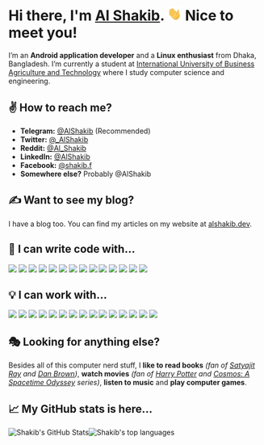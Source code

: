 # Hi there, I'm [Al Shakib](https://alshakib.dev). <img src="https://raw.githubusercontent.com/AlShakib/AlShakib/master/assets/wave.gif" width="28px"> Nice to meet you!

I’m an **Android application developer** and a **Linux enthusiast** from Dhaka, Bangladesh. I’m currently a student at [International University of Business Agriculture and Technology](https://iubat.edu) where I study computer science and engineering.

## :v: How to reach me?

- **Telegram:** [@AlShakib](https://t.me/AlShakib) (Recommended)
- **Twitter:** [@_AlShakib](https://twitter.com/_alshakib)
- **Reddit:** [@Al_Shakib](https://www.reddit.com/u/al_shakib)
- **LinkedIn:** [@AlShakib](https://www.linkedin.com/in/alshakib)
- **Facebook:** [@shakib.f](https://www.facebook.com/shakib.f)
- **Somewhere else?** Probably @AlShakib

## :writing_hand: Want to see my blog?

I have a blog too. You can find my articles on my website at [alshakib.dev](https://alshakib.dev).

## :muscle: I can write code with...

<div align="left">
  <img src="https://img.shields.io/badge/java-%23ED8B00.svg?&style=for-the-badge&logo=java&logoColor=white">
  <img src="https://img.shields.io/badge/shell_script%20-%23121011.svg?&style=for-the-badge&logo=gnu-bash&logoColor=white">
  <img src="https://img.shields.io/badge/markdown-%23000000.svg?&style=for-the-badge&logo=markdown&logoColor=white">
  <img src="https://img.shields.io/badge/python%20-%2314354C.svg?&style=for-the-badge&logo=python&logoColor=white">
  <img src="https://img.shields.io/badge/c%20-%2300599C.svg?&style=for-the-badge&logo=c&logoColor=white">
  <img src="https://img.shields.io/badge/c++%20-%2300599C.svg?&style=for-the-badge&logo=c%2B%2B&ogoColor=white">
  <img src="https://img.shields.io/badge/c%23%20-%23239120.svg?&style=for-the-badge&logo=c-sharp&logoColor=white">
  <img src="https://img.shields.io/badge/javascript%20-%23323330.svg?&style=for-the-badge&logo=javascript&logoColor=%23F7DF1E">
  <img src="https://img.shields.io/badge/jquery%20-%230769AD.svg?&style=for-the-badge&logo=jquery&logoColor=white">
  <img src="https://img.shields.io/badge/html5%20-%23E34F26.svg?&style=for-the-badge&logo=html5&logoColor=white">
  <img src="https://img.shields.io/badge/css3%20-%231572B6.svg?&style=for-the-badge&logo=css3&logoColor=white">
  <img src="https://img.shields.io/badge/php-%23777BB4.svg?&style=for-the-badge&logo=php&logoColor=white">
  <img src="https://img.shields.io/badge/bootstrap%20-%23563D7C.svg?&style=for-the-badge&logo=bootstrap&logoColor=white">
  <img src="https://img.shields.io/badge/material%20ui%20-%230081CB.svg?&style=for-the-badge&logo=material-ui&logoColor=white">
</div>

## :bulb: I can work with...

<div align="left">
  <img src="https://img.shields.io/badge/linux-%23f2dc00.svg?&style=for-the-badge&logo=linux&logoColor=black">
  <img src="https://img.shields.io/badge/git%20-%23F05033.svg?&style=for-the-badge&logo=git&logoColor=white">
  <img src="https://img.shields.io/badge/github%20-%23121011.svg?&style=for-the-badge&logo=github&logoColor=white">
  <img src="https://img.shields.io/badge/gitlab%20-%23181717.svg?&style=for-the-badge&logo=gitlab&logoColor=white">
  <img src="https://img.shields.io/badge/android sdk-%2332de84.svg?&style=for-the-badge&logo=android&logoColor=white">
  <img src="https://img.shields.io/badge/firebase-%23ffcb2b.svg?&style=for-the-badge&logo=firebase&logoColor=black">
  <img src ="https://img.shields.io/badge/sqlite-%2307405e.svg?&style=for-the-badge&logo=sqlite&logoColor=white">
  <img src="https://img.shields.io/badge/mysql-%2300f.svg?&style=for-the-badge&logo=mysql&logoColor=white">
  <img src ="https://img.shields.io/badge/MongoDB-%234ea94b.svg?&style=for-the-badge&logo=mongodb&logoColor=white">
  <img src="https://img.shields.io/badge/docker%20-%230db7ed.svg?&style=for-the-badge&logo=docker&logoColor=white">
  <img src="https://img.shields.io/badge/Google%20Cloud%20-%234285F4.svg?&style=for-the-badge&logo=google-cloud&logoColor=white">
  <img src="https://img.shields.io/badge/heroku%20-%23430098.svg?&style=for-the-badge&logo=heroku&logoColor=white">
  <img src="https://img.shields.io/badge/hugo-%230083c0.svg?&style=for-the-badge&logo=hugo&logoColor=white">
  <img src="https://img.shields.io/badge/apache%20-%23D42029.svg?&style=for-the-badge&logo=apache&logoColor=white">
  <img src="https://img.shields.io/badge/adobe%20photoshop%20-%2331A8FF.svg?&style=for-the-badge&logo=adobe%20photoshop&logoColor=white">
</div>


## :performing_arts: Looking for anything else?

Besides all of this computer nerd stuff, I **like to read books** *(fan of [Satyajit Ray](https://en.wikipedia.org/wiki/Satyajit_Ray) and [Dan Brown](https://en.wikipedia.org/wiki/Dan_Brown))*, **watch movies** *(fan of [Harry Potter](https://en.wikipedia.org/wiki/Harry_Potter) and [Cosmos: A Spacetime Odyssey](https://en.wikipedia.org/wiki/Cosmos:_A_Spacetime_Odyssey) series)*, **listen to music** and **play computer games**.

## :chart_with_upwards_trend: My GitHub stats is here...

<div align="center">
  <a href="https://github.com/AlShakib">
    <img align="left" src="https://github-readme-stats.vercel.app/api?username=AlShakib&count_private=true&include_all_commits=true&show_icons=true&line_height=27" alt="Shakib's GitHub Stats" />
  </a>
  <a href="https://github.com/AlShakib">
    <img align="left" src="https://github-readme-stats.vercel.app/api/top-langs/?username=AlShakib&hide=javascript,css,html,php" alt="Shakib's top languages" />
  </a>
</div>
